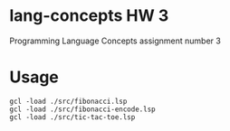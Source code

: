 # lang-concepts HW 3
Programming Language Concepts assignment number 3

# Usage

```
gcl -load ./src/fibonacci.lsp
gcl -load ./src/fibonacci-encode.lsp
gcl -load ./src/tic-tac-toe.lsp

```
